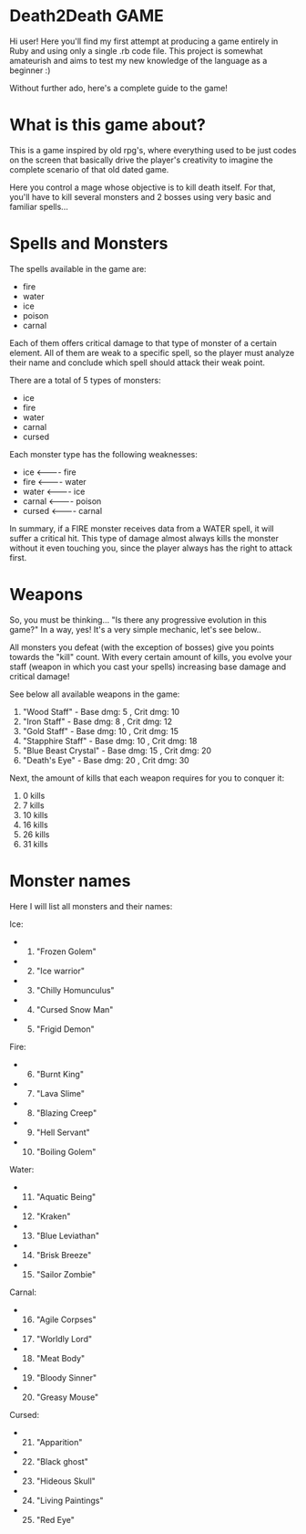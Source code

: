 # Death2Death GAME

Hi user! Here you'll find my first attempt at producing a game entirely in Ruby and using only a single .rb code file.
This project is somewhat amateurish and aims to test my new knowledge of the language as a beginner :)

Without further ado, here's a complete guide to the game!

# What is this game about?

This is a game inspired by old rpg's, where everything used to be just codes on the screen that basically drive the player's creativity to imagine the complete scenario of that old dated game.

Here you control a mage whose objective is to kill death itself. For that, you'll have to kill several monsters and 2 bosses using very basic and familiar spells...

# Spells and Monsters

The spells available in the game are:
- fire
- water
- ice
- poison
- carnal

Each of them offers critical damage to that type of monster of a certain element. 
All of them are weak to a specific spell, so the player must analyze their name and conclude which spell should attack their weak point.

There are a total of 5 types of monsters:
- ice
- fire
- water
- carnal
- cursed

Each monster type has the following weaknesses:
- ice <---- fire
- fire <---- water
- water <---- ice
- carnal <---- poison
- cursed <---- carnal

In summary, if a FIRE monster receives data from a WATER spell, it will suffer a critical hit. 
This type of damage almost always kills the monster without it even touching you, since the player always has the right to attack first.

# Weapons

So, you must be thinking... "Is there any progressive evolution in this game?"
In a way, yes! It's a very simple mechanic, let's see below..

All monsters you defeat (with the exception of bosses) give you points towards the "kill" count.
With every certain amount of kills, you evolve your staff (weapon in which you cast your spells) increasing base damage and critical damage!

See below all available weapons in the game:

1. "Wood Staff" - Base dmg: 5 , Crit dmg: 10
2. "Iron Staff" - Base dmg: 8 , Crit dmg: 12
3. "Gold Staff" - Base dmg: 10 , Crit dmg: 15
4. "Stapphire Staff" - Base dmg: 10 , Crit dmg: 18
5. "Blue Beast Crystal" - Base dmg: 15 , Crit dmg: 20
6. "Death's Eye" - Base dmg: 20 , Crit dmg: 30

Next, the amount of kills that each weapon requires for you to conquer it:

1. 0 kills
2. 7 kills
3. 10 kills
4. 16 kills
5. 26 kills
6. 31 kills

# Monster names

Here I will list all monsters and their names:

Ice: 
-    1. "Frozen Golem"
-    2. "Ice warrior"
-    3. "Chilly Homunculus"
-    4. "Cursed Snow Man"
-    5. "Frigid Demon"

Fire:
-    6. "Burnt King"
-    7. "Lava Slime"
-    8. "Blazing Creep"
-    9. "Hell Servant"
-    10. "Boiling Golem"

Water:
-    11. "Aquatic Being"
-    12. "Kraken"
-    13. "Blue Leviathan"
-    14. "Brisk Breeze"
-    15. "Sailor Zombie"

Carnal:    
-    16. "Agile Corpses"
-    17. "Worldly Lord"
-    18. "Meat Body"
-    19. "Bloody Sinner"
-    20. "Greasy Mouse"

Cursed:
-    21. "Apparition"
-    22. "Black ghost"
-    23. "Hideous Skull"
-    24. "Living Paintings"
-    25. "Red Eye"







